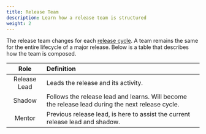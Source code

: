 ```yaml
---
title: Release Team
description: Learn how a release team is structured
weight: 2
---
```


The release team changes for each [release cycle](release-cycle).
A team remains the same for the entire lifecycle of a major release.
Below is a table that describes how the team is composed.

|      Role       | Definition                                                                                       |
|:---------------:|:-------------------------------------------------------------------------------------------------|
|  Release Lead   | Leads the release and its activity.                                                              |
|     Shadow      | Follows the release lead and learns. Will become the release lead during the next release cycle. |
|     Mentor      | Previous release lead, is here to assist the current release lead and shadow.                    |

[//]: # (TODO: add link to the vitessio/vitess repo where we can see the release team of each release)
